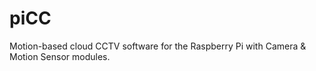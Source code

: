 # piCC
Motion-based cloud CCTV software for the Raspberry Pi with Camera &amp; Motion Sensor modules.
